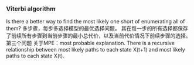### Viterbi algorithm
Is there a better way to find the most likely one short of enumerating all of them?
多步骤，每步多选择模型的最优选择问题。 其在每一步的所有选择都保存了前续所有步骤到当前步骤的最小总代价，以及当前代价情况下前续步骤的选择。
第三个问题 关于MPE：most probable explanation.
There is a recursive relationship between most likely paths to each state X(t+1) and most likely paths to each state X(t).  
